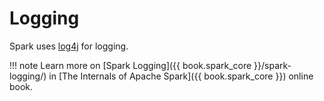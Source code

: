 # Logging

Spark uses [log4j](http://logging.apache.org/log4j) for logging.

!!! note
    Learn more on [Spark Logging]({{ book.spark_core }}/spark-logging/) in [The Internals of Apache Spark]({{ book.spark_core }}) online book.
